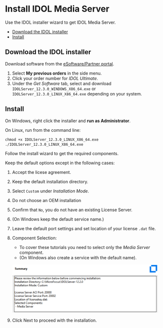 # Install IDOL Media Server

Use the IDOL installer wizard to get IDOL Media Server.

<!-- TOC -->

- [Download the IDOL installer](#download-the-idol-installer)
- [Install](#install)

<!-- /TOC -->

## Download the IDOL installer

Download software from the [eSoftware/Partner portal](https://pdapi-web-pro.microfocus.com/evalportal/index.do).

1. Select __My previous orders__ in the side menu.
1. Click your order number for *IDOL Ultimate*.
2. Under the *Get Software* tab, select and download `IDOLServer_12.3.0_WINDOWS_X86_64.exe` or `IDOLServer_12.3.0_LINUX_X86_64.exe` depending on your system.

## Install

On Windows, right click the installer and __run as Administrator__.

On Linux, run from the command line:

```bsh
chmod +x IDOLServer_12.3.0_LINUX_X86_64.exe
./IDOLServer_12.3.0_LINUX_X86_64.exe
```

Follow the install wizard to get the required components.

Keep the default options except in the following cases:

1. Accept the licese agreement.
2. Keep the default installation directory.
3. Select `Custom` under *Installation Mode*.
4. Do not choose an OEM installation
5. Confirm that `No`, you do not have an existing License Server.
6. (On Windows keep the default service name.)
7. Leave the default port settings and set location of your license `.dat` file.
8. Component Selection:
   - To cover these tutorials you need to select only the *Media Server* component.
   - (On Windows also create a service with the default name).

    ![idol-installer](./figs/idol-installer.png)

9. Click Next to proceed with the installation.
